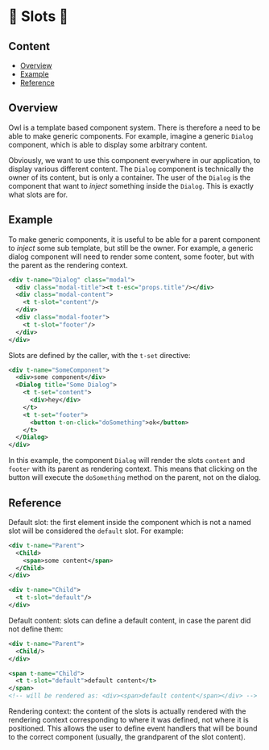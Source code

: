 # 🦉 Slots 🦉

## Content

- [Overview](#overview)
- [Example](#example)
- [Reference](#reference)

## Overview

Owl is a template based component system. There is therefore a need to be able
to make generic components. For example, imagine a generic `Dialog`
component, which is able to display some arbitrary content.

Obviously, we want to use this component everywhere in our application, to
display various different content. The `Dialog` component is technically the
owner of its content, but is only a container. The user of the `Dialog` is
the component that want to _inject_ something inside the `Dialog`. This is
exactly what slots are for.

## Example

To make generic components, it is useful to be able for a parent component to _inject_
some sub template, but still be the owner. For example, a generic dialog component
will need to render some content, some footer, but with the parent as the
rendering context.

```xml
<div t-name="Dialog" class="modal">
  <div class="modal-title"><t t-esc="props.title"/></div>
  <div class="modal-content">
    <t t-slot="content"/>
  </div>
  <div class="modal-footer">
    <t t-slot="footer"/>
  </div>
</div>
```

Slots are defined by the caller, with the `t-set` directive:

```xml
<div t-name="SomeComponent">
  <div>some component</div>
  <Dialog title="Some Dialog">
    <t t-set="content">
      <div>hey</div>
    </t>
    <t t-set="footer">
      <button t-on-click="doSomething">ok</button>
    </t>
  </Dialog>
</div>
```

In this example, the component `Dialog` will render the slots `content` and `footer`
with its parent as rendering context. This means that clicking on the button
will execute the `doSomething` method on the parent, not on the dialog.

## Reference

Default slot: the first element inside the component which is not a named slot will
be considered the `default` slot. For example:

```xml
<div t-name="Parent">
  <Child>
    <span>some content</span>
  </Child>
</div>

<div t-name="Child">
  <t t-slot="default"/>
</div>
```

Default content: slots can define a default content, in case the parent did not define them:

```xml
<div t-name="Parent">
  <Child/>
</div>

<span t-name="Child">
  <t t-slot="default">default content</t>
</span>
<!-- will be rendered as: <div><span>default content</span></div> -->
```

Rendering context: the content of the slots is actually rendered with the
rendering context corresponding to where it was defined, not where it is
positioned. This allows the user to define event handlers that will be bound
to the correct component (usually, the grandparent of the slot content).
